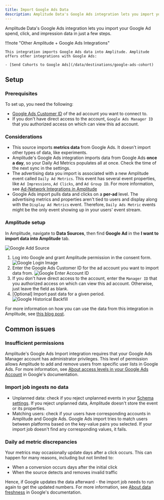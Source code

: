 ```yaml
---
title: Import Google Ads Data
description: Amplitude Data's Google Ads integration lets you import your Google Ad spend, click, and impression data in just a few steps.
---
```


Amplitude Data's Google Ads integration lets you import your Google Ad spend, click, and impression data in just a few steps.

!!!note "Other Amplitude + Google Ads Integrations"

    This integration imports Google Ads data into Amplitude. Amplitude offers other integrations with Google Ads:

    - [Send Cohorts to Google Ads](/data/destinations/google-ads-cohort)

## Setup

### Prerequisites

To set up, you need the following:

- [Google Ads Customer ID](https://support.google.com/google-ads/answer/1704344?hl=en) of the ad account you want to connect to.
- If you don't have direct access to the account, `Google Ads Manager ID` that you authorized access on which can view this ad account.

### Considerations

- This source imports **metrics data** from Google Ads. It doesn't import other types of data, like experiments.
- Amplitude's Google Ads integration imports data from Google Ads **once a day**, so your Daily Ad Metrics populates all at once. Check the time of the next sync in the settings.
- The advertising data you import is associated with a new Amplitude event called `Daily Ad Metrics`. This event has several event properties, like `Ad Impressions`, `Ad Clicks`, and `Ad Group ID`. For more information, see [Ad-Network Integrations in Amplitude](https://amplitude.com/blog/ad-network-integration)
- Google Ads import pulls data and clicks on a **per-ad** level. The advertising metrics and properties aren't tied to users and display along with the `Display Ad Metrics` event. Therefore, `Daily Ads Metric` events might be the only event showing up in your users' event stream.

### Amplitude setup

In Amplitude, navigate to **Data Sources**, then find **Google Ad** in the **I want to import data into Amplitude** tab.

![Google Add Source](../../assets/images/marketing-analytics/add-sources.png)

1. Log into Google and grant Amplitude permission in the consent form.
![Google Login Image](../../assets/images/marketing-analytics/google-login.png)
2. Enter the Google Ads Customer ID for the ad account you want to import data from.
![Google Enter Account ID](../../assets/images/marketing-analytics/google-enter-info.png)
3. If you don't have direct access to the account, enter the `Manager ID` that you authorized access on which can view this ad account. Otherwise, just leave the field as blank.
4. [Optional] Import past data for a given period.
![Google Historical Backfill](../../assets/images/marketing-analytics/google-past-data.png)

For more information on how you can use the data from this integration in Amplitude, see [this blog post](https://amplitude.com/blog/ad-network-integration).

## Common issues

### Insufficient permissions

Amplitude's Google Ads Import integration requires that your Google Ads Manager account has administrator privileges. This level of permission allows Amplitude to add and remove users from specific user lists in Google Ads. 
For more information, see [About access levels in your Google Ads Account](https://support.google.com/google-ads/answer/9978556) in Google's documentation. 

### Import job ingests no data 

- Unplanned data: check if you reject unplanned events in your [Schema settings](https://help.amplitude.com/hc/en-us/articles/360055495852-Configure-the-Schema-settings-to-handle-unexpected-data). If you reject unplanned data,  Amplitude doesn't store the event or its properties.
- Matching users: check if your users have corresponding accounts in Amplitude and Google Ads. Google Ads import tries to match users between platforms based on the key-value pairs you selected. If your import job doesn't find any corresponding values, it fails.

### Daily ad metric discrepancies 

Your metrics may occasionally update days after a click occurs. This can happen for many  reasons, including but not limited to:

- When a conversion occurs days after the initial click
- When the source detects and removes invalid traffic

Hence, if Google updates the data afterward - the import job needs to run again to get the updated numbers.
For more information, see [About data freshness](https://support.google.com/google-ads/answer/2544985?hl=en) in Google's documentation. 
